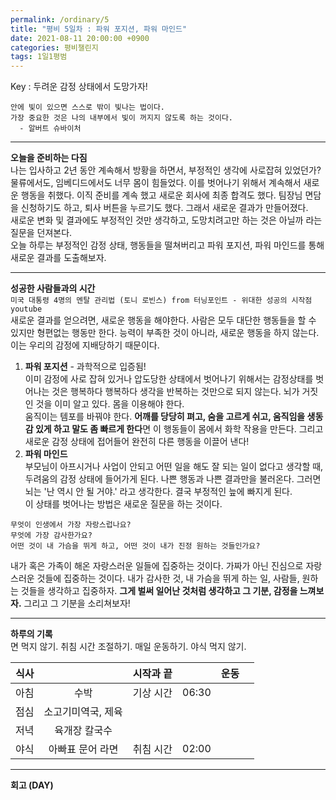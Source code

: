 ```yaml
---
permalink: /ordinary/5
title: "평비 5일차 : 파워 포지션, 파워 마인드"
date: 2021-08-11 20:00:00 +0900
categories: 평비챌린지
tags: 1일1평범
---  
```

Key : 두려운 감정 상태에서 도망가자! 
```
안에 빛이 있으면 스스로 밖이 빛나는 법이다.
가장 중요한 것은 나의 내부에서 빛이 꺼지지 않도록 하는 것이다.
  - 알버트 슈바이처
```

---
**오늘을 준비하는 다짐**  
나는 입사하고 2년 동안 계속해서 방황을 하면서, 부정적인 생각에 사로잡혀 있었던가? 물류에서도, 임베디드에서도 너무 몸이 힘들었다. 이를 벗어나기 위해서 계속해서 새로운 행동을 취했다. 이직 준비를 계속 했고 새로운 회사에 최종 합격도 했다. 팀장님 면담을 신청하기도 하고, 퇴사 버튼을 누르기도 했다. 그래서 새로운 결과가 만들어졌다.  
새로운 변화 및 결과에도 부정적인 것만 생각하고, 도망치려고만 하는 것은 아닐까 라는 질문을 던져본다.  
오늘 하루는 부정적인 감정 상태, 행동들을 떨쳐버리고 파워 포지션, 파워 마인드를 통해 새로운 결과를 도출해보자.

---
**성공한 사람들과의 시간**  
`미국 대통령 4명의 멘탈 관리법 (토니 로빈스) from 터닝포인트 - 위대한 성공의 시작점 youtube`  
새로운 결과를 얻으려면, 새로운 행동을 해야한다. 사람은 모두 대단한 행동들을 할 수 있지만 형편없는 행동만 한다. 능력이 부족한 것이 아니라, 새로운 행동을 하지 않는다. 이는 우리의 감정에 지배당하기 때문이다.  
1. **파워 포지션** - 과학적으로 입증됨!  
  이미 감정에 사로 잡혀 있거나 압도당한 상태에서 벗어나기 위해서는 감정상태를 벗어나는 것은 행복하다 행복하다 생각을 반복하는 것만으로 되지 않는다. 뇌가 거짓인 것을 이미 알고 있다. 몸을 이용해야 한다.  
  움직이는 템포를 바꿔야 한다. **어깨를 당당히 펴고, 숨을 고르게 쉬고, 움직임을 생동감 있게 하고 말도 좀 빠르게 한다**면 이 행동들이 몸에서 화학 작용을 만든다. 그리고 새로운 감정 상태에 접어들어 완전히 다른 행동을 이끌어 낸다!
2. **파워 마인드**  
  부모님이 아프시거나 사업이 안되고 어떤 일을 해도 잘 되는 일이 없다고 생각할 때, 두려움의 감정 상태에 들어가게 된다. 나쁜 행동과 나쁜 결과만을 불러온다. 그러면 뇌는 '난 역시 안 될 거야.' 라고 생각한다. 결국 부정적인 늪에 빠지게 된다.  
  이 상태를 벗어나는 방법은 새로운 질문을 하는 것이다.  
  ```
  무엇이 인생에서 가장 자랑스럽나요?
  무엇에 가장 감사한가요?
  어떤 것이 내 가슴을 뛰게 하고, 어떤 것이 내가 진정 원하는 것들인가요?
  ```
  내가 혹은 가족이 해온 자랑스러운 일들에 집중하는 것이다. 가짜가 아닌 진심으로 자랑스러운 것들에 집중하는 것이다. 내가 감사한 것, 내 가슴을 뛰게 하는 일, 사람들, 원하는 것들을 생각하고 집중하자. **그게 벌써 일어난 것처럼 생각하고 그 기분, 감정을 느껴보자.** 그리고 그 기분을 소리쳐보자!

---
**하루의 기록**  
면 먹지 않기. 취침 시간 조절하기. 매일 운동하기. 야식 먹지 않기. 

| 식사 |  | 시작과 끝 |  | 운동 |  |
|:----:|:----:|:----:|:----:|:----:|:----:|
| 아침 | 수박 | 기상 시간 | 06:30 |  |  |
| 점심 | 소고기미역국, 제육 |  |  |  |  |
| 저녁 | 육개장 칼국수 |  |  |  |  |
| 야식 | 아빠표 문어 라면 | 취침 시간 | 02:00 |  |  |

---
**회고 (DAY)**  
